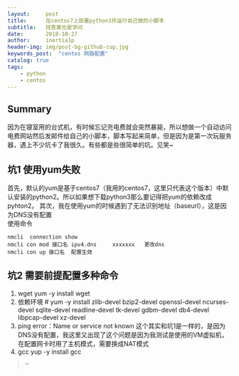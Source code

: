 ```yaml
---
layout:     post
title:      在centos7上部署python3并运行自己做的小脚本
subtitle:   找答案也是学问
date:       2018-10-27
author:     inertia1p
header-img: img/post-bg-github-cup.jpg
keywords_post:  "centos 网路配置"
catalog: true
tags:
    - python
    - centos
---
```


## Summary

因为在寝室用的台式机，有时候忘记充电费就会突然暴毙，所以想做一个自动访问电费网站然后发邮件给自己的小脚本，脚本写起来简单，但是因为是第一次玩服务器，遇上不少坑卡了我很久。有些都是些很简单的坑。见笑~

## 坑1 使用yum失败

首先，默认的yum是基于centos7（我用的centos7，这里只代表这个版本）中默认安装的python2。所以如果想下载python3那么要记得把yum的依赖改成pyhton2。
其次，我在使用yum的时候遇到了无法识别地址（baseurl），这是因为DNS没有配置  
使用命令  
```
nmcli  connection show
nmcli con mod 接口名 ipv4.dns     xxxxxxx   更改dns
nmcli con up 接口名  配置生效
```

## 坑2 需要前提配置多种命令

1. wget yum -y install wget
2. 依赖环境 # yum -y install zlib-devel bzip2-devel openssl-devel ncurses-devel sqlite-devel readline-devel tk-devel gdbm-devel db4-devel libpcap-devel xz-devel
3.  ping error：Name or service not known  这个其实和坑1是一样的，是因为DNS没有配置，我这里又出现了这个问题是因为我测试是使用的VM虚拟机，在配置网卡时用了主机模式，需要换成NAT模式
4. gcc yup -y install gcc


>''
